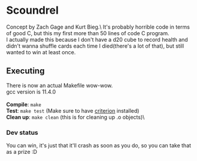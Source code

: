 # Scoundrel
Concept by Zach Gage and Kurt Bieg.\ It's probably horrible code in terms of good C, but this my first more than 50 lines of code C program.\
I actually made this because I don't have a d20 cube to record health and didn't wanna shuffle cards each time I died(there's a lot of that), but still wanted to win at least once.

## Executing
There is now an actual Makefile wow-wow.\
gcc version is 11.4.0\
\
**Compile**: `make`\
**Test**: `make test` (Make sure to have [criterion](https://github.com/Snaipe/Criterion) installed)\
**Clean up**: `make clean` (this is for cleaning up .o objects)\

### Dev status
You can win, it's just that it'll crash as soon as you do, so you can take that as a prize :D
